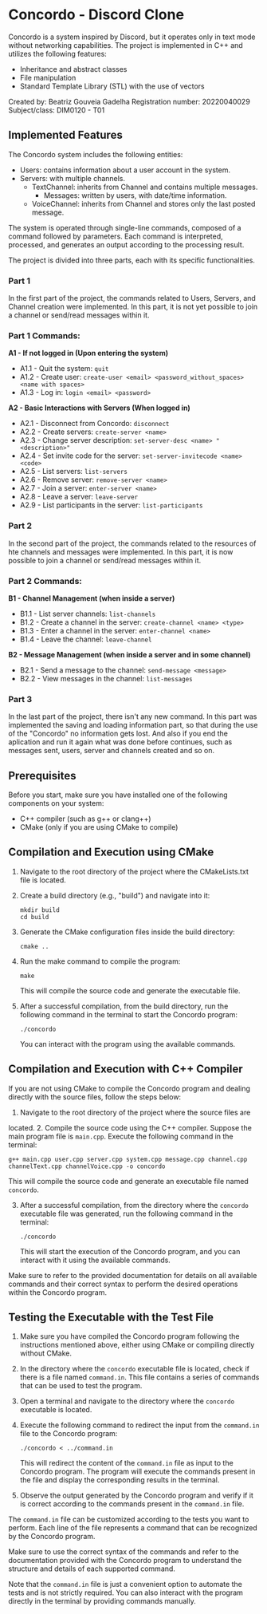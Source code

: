 # Concordo - Discord Clone

Concordo is a system inspired by Discord, but it operates only in text mode without networking capabilities. The project is implemented in C++ and utilizes the following features:

- Inheritance and abstract classes
- File manipulation
- Standard Template Library (STL) with the use of vectors

Created by: Beatriz Gouveia Gadelha
Registration number: 20220040029
Subject/class: DIM0120 - T01

## Implemented Features

The Concordo system includes the following entities:

- Users: contains information about a user account in the system.
- Servers: with multiple channels.
  - TextChannel: inherits from Channel and contains multiple messages.
    - Messages: written by users, with date/time information.
  - VoiceChannel: inherits from Channel and stores only the last posted message.
  
The system is operated through single-line commands, composed of a command followed by parameters. Each command is interpreted, processed, and generates an output according to the processing result.

The project is divided into three parts, each with its specific functionalities.

### Part 1

In the first part of the project, the commands related to Users, Servers, and Channel creation were implemented. In this part, it is not yet possible to join a channel or send/read messages within it.

### Part 1 Commands:

**A1 - If not logged in (Upon entering the system)**

- A1.1 - Quit the system: `quit`
- A1.2 - Create user: `create-user <email> <password_without_spaces> <name with spaces>`
- A1.3 - Log in: `login <email> <password>`

**A2 - Basic Interactions with Servers (When logged in)**

- A2.1 - Disconnect from Concordo: `disconnect`
- A2.2 - Create servers: `create-server <name>`
- A2.3 - Change server description: `set-server-desc <name> "<description>"`
- A2.4 - Set invite code for the server: `set-server-invitecode <name> <code>`
- A2.5 - List servers: `list-servers`
- A2.6 - Remove server: `remove-server <name>`
- A2.7 - Join a server: `enter-server <name>`
- A2.8 - Leave a server: `leave-server`
- A2.9 - List participants in the server: `list-participants`

### Part 2

In the second part of the project, the commands related to the resources of hte channels and messages were implemented. In this part, it is now possible to join a channel or send/read messages within it.

### Part 2 Commands:

**B1 - Channel Management (when inside a server)**

- B1.1 - List server channels: `list-channels`
- B1.2 - Create a channel in the server: `create-channel <name> <type>`
- B1.3 - Enter a channel in the server: `enter-channel <name>`
- B1.4 - Leave the channel: `leave-channel`


**B2 - Message Management (when inside a server and in some channel)**

- B2.1 - Send a message to the channel: `send-message <message>`
- B2.2 - View messages in the channel:  `list-messages`

### Part 3

In the last part of the project, there isn't any new command. In this part was implemented the saving and loading information part, so that during the use of the "Concordo" no information gets lost. And also if you end the aplication and run it again what was done before continues, such as messages sent, users, server and channels created and so on.  

## Prerequisites
Before you start, make sure you have installed one of the following components on your system:

- C++ compiler (such as g++ or clang++)
- CMake (only if you are using CMake to compile)

## Compilation and Execution using CMake

1. Navigate to the root directory of the project where the CMakeLists.txt file is located.
2. Create a build directory (e.g., "build") and navigate into it:
   ```
   mkdir build
   cd build
   ```
3. Generate the CMake configuration files inside the build directory:
   ```
   cmake ..
   ```
4. Run the make command to compile the program:
   ```
   make
   ```
   This will compile the source code and generate the executable file.
   
5. After a successful compilation, from the build directory, run the following command in the terminal to start the Concordo program:
   ```
   ./concordo
   ```
   You can interact with the program using the available commands.

## Compilation and Execution with C++ Compiler

If you are not using CMake to compile the Concordo program and dealing directly with the source files, follow the steps below:

1. Navigate to the root directory of the project where the source files are

 located.
2. Compile the source code using the C++ compiler. Suppose the main program file is `main.cpp`. Execute the following command in the terminal:
   ```
   g++ main.cpp user.cpp server.cpp system.cpp message.cpp channel.cpp channelText.cpp channelVoice.cpp -o concordo
   ```
   This will compile the source code and generate an executable file named `concordo`.

3. After a successful compilation, from the directory where the `concordo` executable file was generated, run the following command in the terminal:
   ```
   ./concordo
   ```
   This will start the execution of the Concordo program, and you can interact with it using the available commands.

Make sure to refer to the provided documentation for details on all available commands and their correct syntax to perform the desired operations within the Concordo program.

## Testing the Executable with the Test File

1. Make sure you have compiled the Concordo program following the instructions mentioned above, either using CMake or compiling directly without CMake.

2. In the directory where the `concordo` executable file is located, check if there is a file named `command.in`. This file contains a series of commands that can be used to test the program.

3. Open a terminal and navigate to the directory where the `concordo` executable is located.

4. Execute the following command to redirect the input from the `command.in` file to the Concordo program:
   ```
   ./concordo < ../command.in
   ```
   This will redirect the content of the `command.in` file as input to the Concordo program. The program will execute the commands present in the file and display the corresponding results in the terminal.

5. Observe the output generated by the Concordo program and verify if it is correct according to the commands present in the `command.in` file.

The `command.in` file can be customized according to the tests you want to perform. Each line of the file represents a command that can be recognized by the Concordo program.

Make sure to use the correct syntax of the commands and refer to the documentation provided with the Concordo program to understand the structure and details of each supported command.

Note that the `command.in` file is just a convenient option to automate the tests and is not strictly required. You can also interact with the program directly in the terminal by providing commands manually.